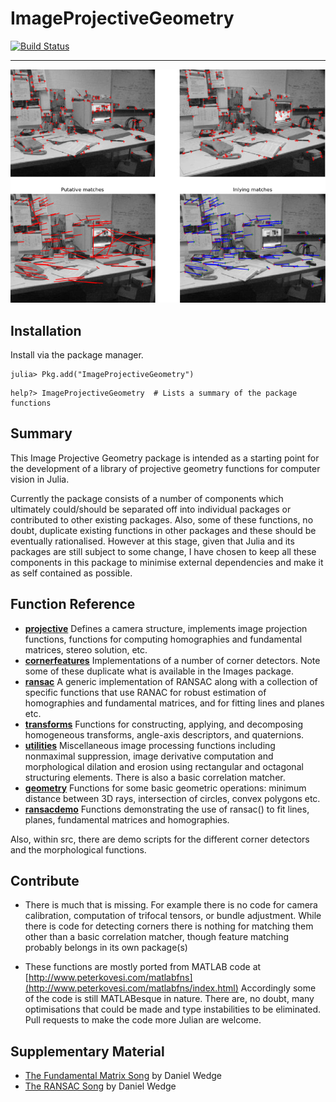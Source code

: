 ImageProjectiveGeometry
=======================

[![Build Status](https://travis-ci.org/peterkovesi/ImageProjectiveGeometry.jl.svg?branch=master)](https://travis-ci.org/peterkovesi/ImageProjectiveGeometry.jl)

----------------------------------------------

![banner image](doc/banner.png)

## Installation

Install via the package manager.  

```
julia> Pkg.add("ImageProjectiveGeometry")
```

```
help?> ImageProjectiveGeometry  # Lists a summary of the package functions 
```

## Summary

This Image Projective Geometry package is intended as a starting point for the development of a library of projective geometry functions for computer vision in Julia.

Currently the package consists of a number of components which
ultimately could/should be separated off into individual packages or
contributed to other existing packages.  Also, some of these
functions, no doubt, duplicate existing functions in other packages
and these should be eventually rationalised.  However at this stage,
given that Julia and its packages are still subject to some change, I
have chosen to keep all these components in this package to minimise
external dependencies and make it as self contained as possible.

## Function Reference

* [**projective**](doc/projective.md) Defines a camera structure,
implements image projection functions, functions for computing
homographies and fundamental matrices, stereo solution, etc.
* [**cornerfeatures**](doc/cornerfeatures.md) Implementations of a number of corner detectors.  Note some of these duplicate what is available in the Images package.
* [**ransac**](doc/ransac.md) A generic implementation of RANSAC along with a collection of specific functions that use RANAC for robust estimation of homographies and fundamental matrices, and for fitting lines and planes etc.
* [**transforms**](doc/transforms.md) Functions for constructing,
applying, and decomposing homogeneous transforms, angle-axis
descriptors, and quaternions.
* [**utilities**](doc/utilities.md) Miscellaneous image processing functions including nonmaximal suppression, image derivative computation and morphological dilation and erosion using rectangular and octagonal structuring elements.  There is also a basic correlation matcher.  
* [**geometry**](doc/geometry.md) Functions for some basic
geometric operations: minimum distance between 3D rays, intersection
of circles, convex polygons etc.
* [**ransacdemo**](doc/ransacdemo.md) Functions demonstrating the use
of ransac() to fit lines, planes, fundamental matrices and
homographies.

Also, within src, there are demo scripts for the different corner
detectors and the morphological functions.

## Contribute

* There is much that is missing.  For example there is no code for
camera calibration, computation of trifocal tensors, or bundle
adjustment.  While there is code for detecting corners there is
nothing for matching them other than a basic correlation matcher,
though feature matching probably belongs in its own package(s)

* These functions are mostly ported from MATLAB code at
 [http://www.peterkovesi.com/matlabfns](http://www.peterkovesi.com/matlabfns/index.html)
 Accordingly some of the code is still MATLABesque in nature.  There
 are, no doubt, many optimisations that could be made and type
 instabilities to be eliminated. Pull requests to make the code more Julian  are welcome.


## Supplementary Material

* [The Fundamental Matrix Song](http://danielwedge.com/fmatrix/) by Daniel Wedge
* [The RANSAC Song](http://danielwedge.com/ransac/) by Daniel Wedge


